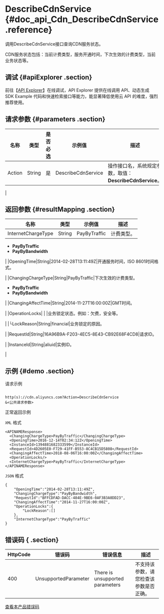 # DescribeCdnService {#doc_api_Cdn_DescribeCdnService .reference}

调用DescribeCdnService接口查询CDN服务状态。

CDN服务状态包括：当前计费类型，服务开通时间，下次生效的计费类型，当前业务状态等。

## 调试 {#apiExplorer .section}

前往【[API Explorer](https://api.aliyun.com/#product=Cdn&api=DescribeCdnService)】在线调试，API Explorer 提供在线调用 API、动态生成 SDK Example 代码和快速检索接口等能力，能显著降低使用云 API 的难度，强烈推荐使用。

## 请求参数 {#parameters .section}

|名称|类型|是否必选|示例值|描述|
|--|--|----|---|--|
|Action|String|是|DescribeCdnService|操作接口名，系统规定参数，取值：**DescribeCdnService**。

 |

## 返回参数 {#resultMapping .section}

|名称|类型|示例值|描述|
|--|--|---|--|
|InternetChargeType|String|PayByTraffic|计费类型。

 -   **PayByTraffic**
-   **PayByBandwidth**

 |
|OpeningTime|String|2014-02-28T13:11:49Z|开通服务时间，ISO 8601时间格式。

 |
|ChangingChargeType|String|PayByTraffic|下次生效的计费类型。

 -   **PayByTraffic**
-   **PayByBandwidth**

 |
|ChangingAffectTime|String|2014-11-27T16:00:00Z|GMT时间。

 |
|OperationLocks| | |业务锁定状态。例如：欠费，安全等。

 |
|└LockReason|String|financial|业务锁定的原因。

 |
|RequestId|String|16A96B9A-F203-4EC5-8E43-CB92E68F4CD8|请求ID。

 |
|InstanceId|String|aliuid|实例ID。

 |

## 示例 {#demo .section}

请求示例

``` {#request_demo}

http(s)://cdn.aliyuncs.com?Action=DescribeCdnService
&<公共请求参数>

```

正常返回示例

`XML` 格式

``` {#xml_return_success_demo}
<APINAMEResponse>
  <ChangingChargeType>PayByTraffic</ChangingChargeType>
  <OpeningTime>2016-12-14T02:34:12Z</OpeningTime>
  <InstanceId>1394881682333599</InstanceId>
  <RequestId>4D2605E0-F729-41FF-B553-8C4CB15D5808</RequestId>
  <ChangingAffectTime>2018-08-06T16:00:00Z</ChangingAffectTime>
  <OperationLocks/>
  <InternetChargeType>PayByTraffic</InternetChargeType>
</APINAMEResponse>

```

`JSON` 格式

``` {#json_return_success_demo}
{
	"OpeningTime":"2014-02-28T13:11:49Z",
	"ChangingChargeType":"PayByBandwidth",
	"RequestId":"BFFCDFAD-DACC-484E-9BE6-0AF3B3A0DD23",
	"ChangingAffectTime":"2014-11-27T16:00:00Z",
	"OperationLocks":{
		"LockReason":[]
	},
	"InternetChargeType":"PayByTraffic"
}
```

## 错误码 { .section}

|HttpCode|错误码|错误信息|描述|
|--------|---|----|--|
|400|UnsupportedParameter|There is unsupported parameters|不支持该参数，请您检查该参数是否正确。|

[查看本产品错误码](https://error-center.aliyun.com/status/product/Cdn)

